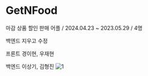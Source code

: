 # GetNFood

마감 상품 할인 판매 어플 / 2024.04.23 ~ 2023.05.29 / 4명

백엔드 지우고 수정

프론트
경이현, 우재현

백엔드
이상기, 김형진
![1](https://github.com/OneDayOneAlgorithm/GetNFood/assets/48788534/c0266c1f-d0f3-4e4b-8e00-88ee87d2445e)
